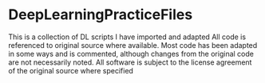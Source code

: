 # DeepLearningPracticeFiles
This is a collection of DL scripts I have imported and adapted
All code is referenced to original source where available. 
Most code has been adapted in some ways and is commented, although changes from the original code are not necessarily noted.
All software is subject to the license agreement of the original source where specified
